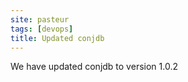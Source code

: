 ```yaml
---
site: pasteur
tags: [devops]
title: Updated conjdb
---
```


We have updated conjdb to  version 1.0.2
